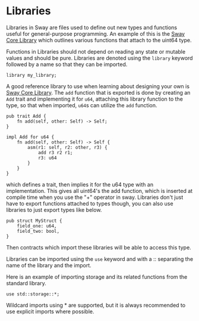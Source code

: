 # Libraries

Libraries in Sway are files used to define out new types and functions useful for general-purpose programming. An example of this is the [Sway Core Library](https://github.com/FuelLabs/sway-lib-core) which outlines various functions that attach to the uint64 type. 

Functions in Libraries should not depend on reading any state or mutable values and should be pure. Libraries are denoted using the `library` keyword followed by a name so that they can be imported.

```sway
library my_library;
```

A good reference library to use when learning about designing your own is [Sway Core Library](https://github.com/FuelLabs/sway-lib-core). The `add` function that is exported is done by creating an `Add` trait and implementing it for `u64`, attaching this library function to the type, so that when imported, `u64`s can utilize the `add` function.

```sway
pub trait Add {
    fn add(self, other: Self) -> Self;
}

impl Add for u64 {
    fn add(self, other: Self) -> Self {
        asm(r1: self, r2: other, r3) {
            add r3 r2 r1;
            r3: u64
        }
    }
}
```

which defines a trait, then implies it for the u64 type with an implementation. This gives all uint64's the add function, which is inserted at compile time when you use the "+" operator in sway. Libraries don't just have to export functions attached to types though, you can also use libraries to just export types like below.

```sway
pub struct MyStruct {
    field_one: u64,
    field_two: bool,
}
```

Then contracts which import these libraries will be able to access this type.

Libraries can be imported using the `use` keyword and with a :: separating the name of the library and the import.

Here is an example of importing storage and its related functions from the standard library. 

```sway
use std::storage::*;
```

Wildcard imports using * are supported, but it is always recommended to use explicit imports where possible.
